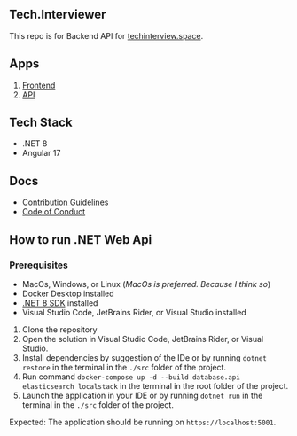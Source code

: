 ## Tech.Interviewer

This repo is for Backend API for [techinterview.space](https://techinterview.space).

## Apps
1. [Frontend](https://techinterview.space)
2. [API](https://api.techinterview.space)

## Tech Stack

- .NET 8
- Angular 17

## Docs

- [Contribution Guidelines](./CONTRIBUTING.md)
- [Code of Conduct](./CODE_OF_CONDUCT.md)

## How to run .NET Web Api

### Prerequisites

- MacOs, Windows, or Linux (_MacOs is preferred. Because I think so_)
- Docker Desktop installed
- [.NET 8 SDK](https://dotnet.microsoft.com/en-us/download/dotnet/8.0) installed
- Visual Studio Code, JetBrains Rider, or Visual Studio installed

1. Clone the repository
2. Open the solution in Visual Studio Code, JetBrains Rider, or Visual Studio.
3. Install dependencies by suggestion of the IDe or by running `dotnet restore` in the terminal in the `./src` folder of the project.
4. Run command `docker-compose up -d --build database.api elasticsearch localstack` in the terminal in the root folder of the project.
5. Launch the application in your IDE or by running `dotnet run` in the terminal in the `./src` folder of the project.

Expected: The application should be running on `https://localhost:5001`.
